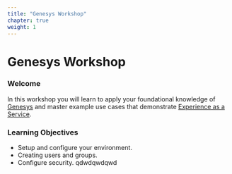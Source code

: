 ```yaml
---
title: "Genesys Workshop"
chapter: true
weight: 1
---
```


# Genesys Workshop

### Welcome

In this workshop you will learn to apply your foundational knowledge of [Genesys](https://genesys.com) and master example use cases that demonstrate [Experience as a Service](https://www.genesys.com/experience-as-a-service).

### Learning Objectives
- Setup and configure your environment.
- Creating users and groups.
- Configure security.
qdwdqwdqwd